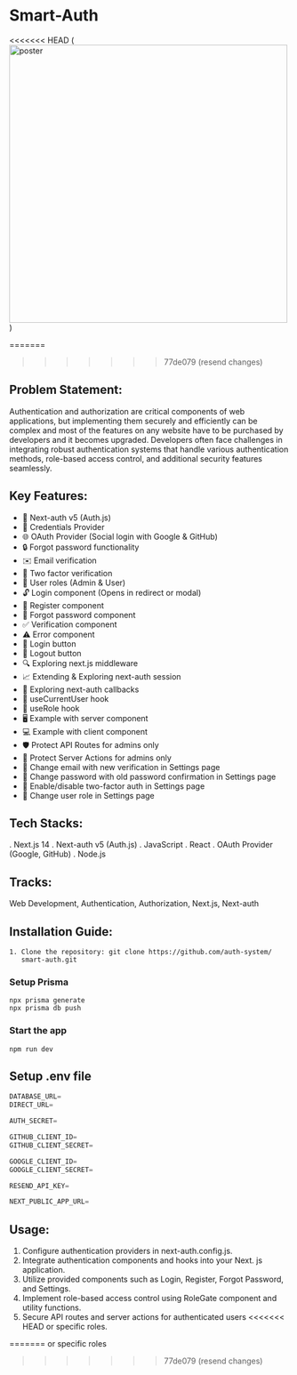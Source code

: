 # Smart-Auth

<<<<<<< HEAD
(<img src="https://firebasestorage.googleapis.com/v0/b/react-netflix-clone-c36b6.appspot.com/o/gp.jpg?alt=media&token=f977cbef-80ac-4cce-81f3-c99d90634ba6" alt="poster" width="500">)

=======
>>>>>>> 77de079 (resend changes)

## Problem Statement:
Authentication and authorization are critical components of web applications, but implementing them securely and efficiently can be complex and most of the features on any website have to be purchased by developers and it becomes upgraded. Developers often face challenges in integrating robust authentication systems that handle various authentication methods, role-based access control, and additional security features seamlessly.


## Key Features:
- 🔐 Next-auth v5 (Auth.js)
- 🔑 Credentials Provider
- 🌐 OAuth Provider (Social login with Google & GitHub)
- 🔒 Forgot password functionality
- ✉️ Email verification
- 📱 Two factor verification
- 👥 User roles (Admin & User)
- 🔓 Login component (Opens in redirect or modal)
- 📝 Register component
- 🤔 Forgot password component
- ✅ Verification component
- ⚠️ Error component
- 🔘 Login button
- 🚪 Logout button
- 🔍 Exploring next.js middleware
- 📈 Extending & Exploring next-auth session
- 🔄 Exploring next-auth callbacks
- 👤 useCurrentUser hook
- 🛂 useRole hook
- 🖥️ Example with server component
- 💻 Example with client component
- 🛡️ Protect API Routes for admins only
- 🔐 Protect Server Actions for admins only
- 📧 Change email with new verification in Settings page
- 🔑 Change password with old password confirmation in Settings page
- 🔔 Enable/disable two-factor auth in Settings page
- 🔄 Change user role in Settings page 


## Tech Stacks: 

. Next.js 14
. Next-auth v5 (Auth.js)
. JavaScript
. React
. OAuth Provider (Google, GitHub)
. Node.js


## Tracks:

Web Development, Authentication, Authorization, Next.js, Next-auth


## Installation Guide:
```shell
1. Clone the repository: git clone https://github.com/auth-system/
   smart-auth.git
```

### Setup Prisma
```shell
npx prisma generate
npx prisma db push
```

### Start the app

```shell
npm run dev
```

## Setup .env file


```js
DATABASE_URL=
DIRECT_URL=

AUTH_SECRET=

GITHUB_CLIENT_ID=
GITHUB_CLIENT_SECRET=

GOOGLE_CLIENT_ID=
GOOGLE_CLIENT_SECRET=

RESEND_API_KEY=

NEXT_PUBLIC_APP_URL=
```

## Usage:

1. Configure authentication providers in next-auth.config.js.
2. Integrate authentication components and hooks into your Next.
   js application.
3. Utilize provided components such as Login, Register, 
   Forgot Password, and Settings.
4. Implement role-based access control using RoleGate component
   and utility functions.
5. Secure API routes and server actions for authenticated users
<<<<<<< HEAD
   or specific roles.








=======
   or specific roles
>>>>>>> 77de079 (resend changes)
